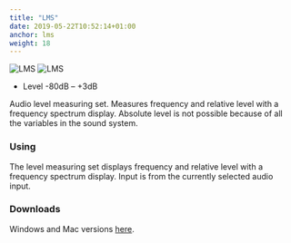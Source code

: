 ```yaml
---
title: "LMS"
date: 2019-05-22T10:52:14+01:00
anchor: lms
weight: 18
---
```


![LMS][1] ![LMS][2]

 * Level -80dB &ndash; +3dB

Audio level measuring set. Measures frequency and relative level with
a frequency spectrum display. Absolute level is not possible because
of all the variables in the sound system.

### Using
The level measuring set displays frequency and relative level with a
frequency spectrum display. Input is from the currently selected audio
input.

### Downloads
Windows and Mac versions [here][3].

 [1]: images/LMS.png
 [2]: images/LMS-swift.png
 [3]: https://github.com/billthefarmer/audiotools/releases (https://github.com/billthefarmer/audiotools/releases)
